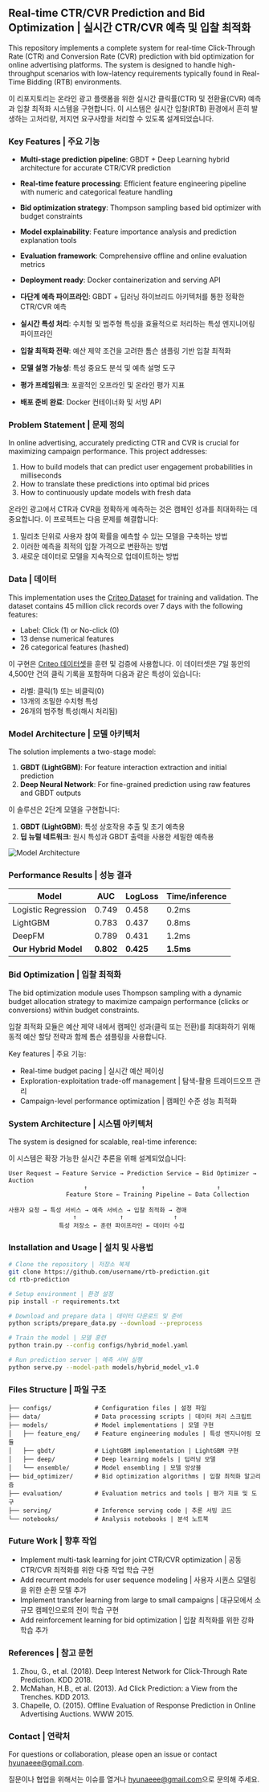 ## Real-time CTR/CVR Prediction and Bid Optimization | 실시간 CTR/CVR 예측 및 입찰 최적화

This repository implements a complete system for real-time Click-Through Rate (CTR) and Conversion Rate (CVR) prediction with bid optimization for online advertising platforms. The system is designed to handle high-throughput scenarios with low-latency requirements typically found in Real-Time Bidding (RTB) environments.

이 리포지토리는 온라인 광고 플랫폼을 위한 실시간 클릭률(CTR) 및 전환율(CVR) 예측과 입찰 최적화 시스템을 구현합니다. 이 시스템은 실시간 입찰(RTB) 환경에서 흔히 발생하는 고처리량, 저지연 요구사항을 처리할 수 있도록 설계되었습니다.

### Key Features | 주요 기능
- **Multi-stage prediction pipeline**: GBDT + Deep Learning hybrid architecture for accurate CTR/CVR prediction
- **Real-time feature processing**: Efficient feature engineering pipeline with numeric and categorical feature handling
- **Bid optimization strategy**: Thompson sampling based bid optimizer with budget constraints
- **Model explainability**: Feature importance analysis and prediction explanation tools
- **Evaluation framework**: Comprehensive offline and online evaluation metrics
- **Deployment ready**: Docker containerization and serving API

- **다단계 예측 파이프라인**: GBDT + 딥러닝 하이브리드 아키텍처를 통한 정확한 CTR/CVR 예측
- **실시간 특성 처리**: 수치형 및 범주형 특성을 효율적으로 처리하는 특성 엔지니어링 파이프라인
- **입찰 최적화 전략**: 예산 제약 조건을 고려한 톰슨 샘플링 기반 입찰 최적화
- **모델 설명 가능성**: 특성 중요도 분석 및 예측 설명 도구
- **평가 프레임워크**: 포괄적인 오프라인 및 온라인 평가 지표
- **배포 준비 완료**: Docker 컨테이너화 및 서빙 API

### Problem Statement | 문제 정의
In online advertising, accurately predicting CTR and CVR is crucial for maximizing campaign performance. This project addresses:
1. How to build models that can predict user engagement probabilities in milliseconds
2. How to translate these predictions into optimal bid prices
3. How to continuously update models with fresh data

온라인 광고에서 CTR과 CVR을 정확하게 예측하는 것은 캠페인 성과를 최대화하는 데 중요합니다. 이 프로젝트는 다음 문제를 해결합니다:
1. 밀리초 단위로 사용자 참여 확률을 예측할 수 있는 모델을 구축하는 방법
2. 이러한 예측을 최적의 입찰 가격으로 변환하는 방법
3. 새로운 데이터로 모델을 지속적으로 업데이트하는 방법

### Data | 데이터
This implementation uses the [Criteo Dataset](https://ailab.criteo.com/download-criteo-1tb-click-logs-dataset/) for training and validation. The dataset contains 45 million click records over 7 days with the following features:
- Label: Click (1) or No-click (0)
- 13 dense numerical features
- 26 categorical features (hashed)

이 구현은 [Criteo 데이터셋](https://ailab.criteo.com/download-criteo-1tb-click-logs-dataset/)을 훈련 및 검증에 사용합니다. 이 데이터셋은 7일 동안의 4,500만 건의 클릭 기록을 포함하며 다음과 같은 특성이 있습니다:
- 라벨: 클릭(1) 또는 비클릭(0)
- 13개의 조밀한 수치형 특성
- 26개의 범주형 특성(해시 처리됨)

### Model Architecture | 모델 아키텍처
The solution implements a two-stage model:
1. **GBDT (LightGBM)**: For feature interaction extraction and initial prediction
2. **Deep Neural Network**: For fine-grained prediction using raw features and GBDT outputs

이 솔루션은 2단계 모델을 구현합니다:
1. **GBDT (LightGBM)**: 특성 상호작용 추출 및 초기 예측용
2. **딥 뉴럴 네트워크**: 원시 특성과 GBDT 출력을 사용한 세밀한 예측용

![Model Architecture](https://raw.githubusercontent.com/username/rtb-prediction/main/docs/images/model_architecture.png)

### Performance Results | 성능 결과

| Model | AUC | LogLoss | Time/inference |
|-------|-----|---------|----------------|
| Logistic Regression | 0.749 | 0.458 | 0.2ms |
| LightGBM | 0.783 | 0.437 | 0.8ms |
| DeepFM | 0.789 | 0.431 | 1.2ms |
| **Our Hybrid Model** | **0.802** | **0.425** | **1.5ms** |

### Bid Optimization | 입찰 최적화
The bid optimization module uses Thompson sampling with a dynamic budget allocation strategy to maximize campaign performance (clicks or conversions) within budget constraints.

입찰 최적화 모듈은 예산 제약 내에서 캠페인 성과(클릭 또는 전환)를 최대화하기 위해 동적 예산 할당 전략과 함께 톰슨 샘플링을 사용합니다.

Key features | 주요 기능:
- Real-time budget pacing | 실시간 예산 페이싱
- Exploration-exploitation trade-off management | 탐색-활용 트레이드오프 관리
- Campaign-level performance optimization | 캠페인 수준 성능 최적화

### System Architecture | 시스템 아키텍처
The system is designed for scalable, real-time inference:

이 시스템은 확장 가능한 실시간 추론을 위해 설계되었습니다:

```
User Request → Feature Service → Prediction Service → Bid Optimizer → Auction
                     ↑               ↑                    ↑
                Feature Store ← Training Pipeline ← Data Collection

사용자 요청 → 특성 서비스 → 예측 서비스 → 입찰 최적화 → 경매
                  ↑            ↑              ↑
              특성 저장소 ← 훈련 파이프라인 ← 데이터 수집
```

### Installation and Usage | 설치 및 사용법
```bash
# Clone the repository | 저장소 복제
git clone https://github.com/username/rtb-prediction.git
cd rtb-prediction

# Setup environment | 환경 설정
pip install -r requirements.txt

# Download and prepare data | 데이터 다운로드 및 준비
python scripts/prepare_data.py --download --preprocess

# Train the model | 모델 훈련
python train.py --config configs/hybrid_model.yaml

# Run prediction server | 예측 서버 실행
python serve.py --model-path models/hybrid_model_v1.0
```

### Files Structure | 파일 구조
```
├── configs/            # Configuration files | 설정 파일
├── data/               # Data processing scripts | 데이터 처리 스크립트
├── models/             # Model implementations | 모델 구현
│   ├── feature_eng/    # Feature engineering modules | 특성 엔지니어링 모듈
│   ├── gbdt/           # LightGBM implementation | LightGBM 구현
│   ├── deep/           # Deep learning models | 딥러닝 모델
│   └── ensemble/       # Model ensembling | 모델 앙상블
├── bid_optimizer/      # Bid optimization algorithms | 입찰 최적화 알고리즘
├── evaluation/         # Evaluation metrics and tools | 평가 지표 및 도구
├── serving/            # Inference serving code | 추론 서빙 코드
└── notebooks/          # Analysis notebooks | 분석 노트북
```

### Future Work | 향후 작업
- Implement multi-task learning for joint CTR/CVR optimization | 공동 CTR/CVR 최적화를 위한 다중 작업 학습 구현
- Add recurrent models for user sequence modeling | 사용자 시퀀스 모델링을 위한 순환 모델 추가
- Implement transfer learning from large to small campaigns | 대규모에서 소규모 캠페인으로의 전이 학습 구현
- Add reinforcement learning for bid optimization | 입찰 최적화를 위한 강화 학습 추가

### References | 참고 문헌
1. Zhou, G., et al. (2018). Deep Interest Network for Click-Through Rate Prediction. KDD 2018.
2. McMahan, H.B., et al. (2013). Ad Click Prediction: a View from the Trenches. KDD 2013.
3. Chapelle, O. (2015). Offline Evaluation of Response Prediction in Online Advertising Auctions. WWW 2015.

### Contact | 연락처
For questions or collaboration, please open an issue or contact [hyunaeee@gmail.com](mailto:hyunaeee@gmail.com).

질문이나 협업을 위해서는 이슈를 열거나 [hyunaeee@gmail.com](mailto:hyunaeee@gmail.com)으로 문의해 주세요.
